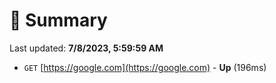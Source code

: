 # 📖 Summary
Last updated: **7/8/2023, 5:59:59 AM**

- `GET` [https://google.com](https://google.com) - **Up** (196ms)
